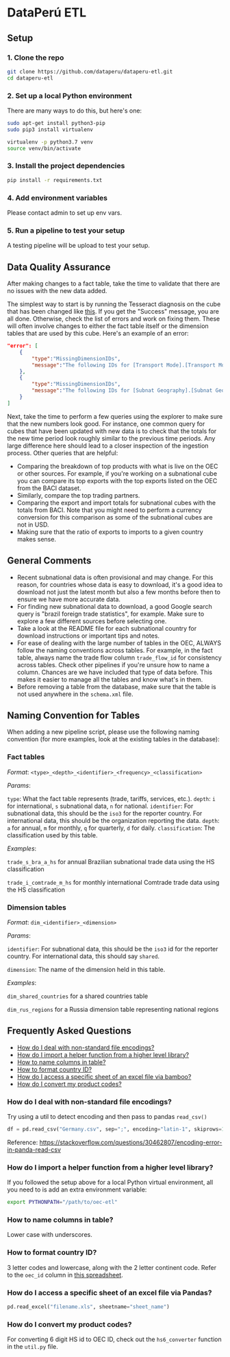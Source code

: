 # DataPerú ETL

## Setup

### 1. Clone the repo

```bash
git clone https://github.com/dataperu/dataperu-etl.git
cd dataperu-etl
```

### 2. Set up a local Python environment

There are many ways to do this, but here's one:

```bash
sudo apt-get install python3-pip
sudo pip3 install virtualenv

virtualenv -p python3.7 venv
source venv/bin/activate
```

### 3. Install the project dependencies

```bash
pip install -r requirements.txt
```

### 4. Add environment variables

Please contact admin to set up env vars.

### 5. Run a pipeline to test your setup

A testing pipeline will be upload to test your setup.

## Data Quality Assurance

After making changes to a fact table, take the time to validate that there are no issues with the new data added.

The simplest way to start is by running the Tesseract diagnosis on the cube that has been changed like [this](https://api.oec.world/tesseract/diagnosis.jsonrecords?cube=trade_n_phl_m_hs). If you get the "Success" message, you are all done. Otherwise, check the list of errors and work on fixing them. These will often involve changes to either the fact table itself or the dimension tables that are used by this cube. Here's an example of an error:

```json
"error": [
    {
        "type":"MissingDimensionIDs",
        "message":"The following IDs for [Transport Mode].[Transport Mode].[Transport Mode] are not present in its dimension table: 0, 3."
    },
    {
        "type":"MissingDimensionIDs",
        "message":"The following IDs for [Subnat Geography].[Subnat Geography].[Subnat Geography] are not present in its dimension table: 5106, 5108, 5505, 5507."
    }
]
```

Next, take the time to perform a few queries using the explorer to make sure that the new numbers look good. For instance, one common query for cubes that have been updated with new data is to check that the totals for the new time period look roughly similar to the previous time periods. Any large difference here should lead to a closer inspection of the ingestion process. Other queries that are helpful:

- Comparing the breakdown of top products with what is live on the OEC or other sources. For example, if you're working on a subnational cube you can compare its top exports with the top exports listed on the OEC from the BACI dataset.
- Similarly, compare the top trading partners.
- Comparing the export and import totals for subnational cubes with the totals from BACI. Note that you might need to perform a currency conversion for this comparison as some of the subnational cubes are not in USD.
- Making sure that the ratio of exports to imports to a given country makes sense.

## General Comments

- Recent subnational data is often provisional and may change. For this reason, for countries whose data is easy to download, it's a good idea to download not just the latest month but also a few months before then to ensure we have more accurate data.
- For finding new subnational data to download, a good Google search query is "brazil foreign trade statistics", for example. Make sure to explore a few different sources before selecting one.
- Take a look at the README file for each subnational country for download instructions or important tips and notes.
- For ease of dealing with the large number of tables in the OEC, ALWAYS follow the naming conventions across tables. For example, in the fact table, always name the trade flow column `trade_flow_id` for consistency across tables. Check other pipelines if you're unsure how to name a column. Chances are we have included that type of data before. This makes it easier to manage all the tables and know what's in them.
- Before removing a table from the database, make sure that the table is not used anywhere in the `schema.xml` file.

## Naming Convention for Tables

When adding a new pipeline script, please use the following naming convention (for more examples, look at the existing tables in the database):

### Fact tables

*Format*: `<type>_<depth>_<identifier>_<frequency>_<classification>`

*Params*:

`type`: What the fact table represents (trade, tariffs, services, etc.).
`depth`: `i` for international, `s` subnational data, `n` for national.
`identifier`: For subnational data, this should be the `iso3` for the reporter country. For international data, this should be the organization reporting the data.
`depth`: `a` for annual, `m` for monthly, `q` for quarterly, `d` for daily.
`classification`: The classification used by this table.

*Examples*:

`trade_s_bra_a_hs` for annual Brazilian subnational trade data using the HS classification

`trade_i_comtrade_m_hs` for monthly international Comtrade trade data using the HS classification

### Dimension tables

*Format*: `dim_<identifier>_<dimension>`

*Params*:

`identifier`: For subnational data, this should be the `iso3` id for the reporter country. For international data, this should say `shared`.

`dimension`: The name of the dimension held in this table.

*Examples*:

`dim_shared_countries` for a shared countries table

`dim_rus_regions` for a Russia dimension table representing national regions

## Frequently Asked Questions

- [How do I deal with non-standard file encodings?](#how-do-i-deal-with-non-standard-file-encodings)
- [How do I import a helper function from a higher level library?](#how-do-i-import-a-helper-function-from-a-higher-level-library)
- [How to name columns in table?](#how-to-name-columns-in-table)
- [How to format country ID?](#how-to-format-country-id)
- [How do I access a specific sheet of an excel file via bamboo?](#how-do-i-access-a-specific-sheet-of-an-excel-file-via-bamboo)
- [How do I convert my product codes?](#how-do-i-convert-my-product-codes)

### How do I deal with non-standard file encodings?

Try using a util to detect encoding and then pass to pandas `read_csv()`

```python
df = pd.read_csv("Germany.csv", sep=";", encoding="latin-1", skiprows=1)
```

Reference: https://stackoverflow.com/questions/30462807/encoding-error-in-panda-read-csv

### How do I import a helper function from a higher level library?

If you followed the setup above for a local Python virtual environment, all you need to is add an extra environment variable:

```bash
export PYTHONPATH="/path/to/oec-etl"
```

### How to name columns in table?

Lower case with underscores.

### How to format country ID?

3 letter codes and lowercase, along with the 2 letter continent code. Refer to the `oec_id` column in [this spreadsheet](https://docs.google.com/spreadsheets/d/12ZL5CXZQRjtetiAg3vkcz1bU6Kjz3xJ1Z3eUDVfBc_c/edit#gid=845551346).

### How do I access a specific sheet of an excel file via Pandas?

```python
pd.read_excel("filename.xls", sheetname="sheet_name")
```

### How do I convert my product codes?

For converting 6 digit HS id to OEC ID, check out the `hs6_converter` function in the `util.py` file.
